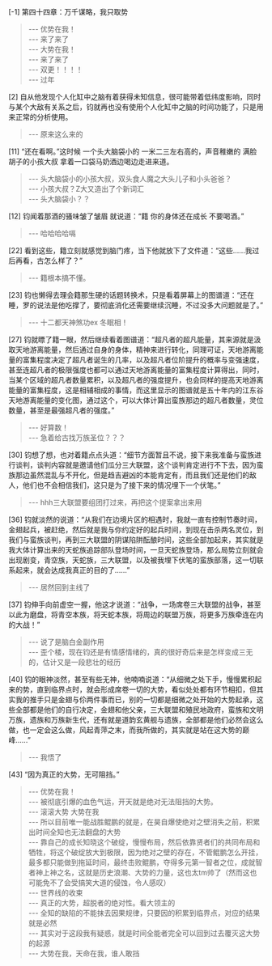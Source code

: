 
[-1] 第四十四章：万千谋略，我只取势
>--- 优势在我！<br>
>--- 来了来了<br>
>--- 大势在我！<br>
>--- 来了来了<br>
>--- 双更！！！！<br>
>--- 过年<br>

[2] 自从他发现个人化缸中之脑有着获得未知信息，很可能带着低纬度影响，同时与某个大敌有关系之后，钧就再也没有使用个人化缸中之脑的时间功能了，只是用来正常的分析使用。
>--- 原来这么来的<br>

[11] “还在看啊。”这时候 一个头大脑袋小的 一米二三左右高的，声音稚嫩的 满脸胡子的小孩大叔 拿着一口袋马奶酒边喝边走进来道。
>--- 头大脑袋小的小孩大叔，双头食人魔之大头儿子和小头爸爸？<br>
>--- 小孩大叔？Z大又造出了个新词汇<br>
>--- 头大脑袋小？？<br>

[12] 钧闻着那酒的骚味皱了皱眉 就说道：“籍 你的身体还在成长 不要喝酒。”
>--- 哈哈哈哈嗝<br>

[22] 看到这些，籍立刻就感觉到脑门疼，当下他就放下了文件道：“这些……我过后再看，古怎么样了？”
>--- 籍根本搞不懂。<br>

[23] 钧也懒得去理会籍那生硬的话题转换术，只是看着屏幕上的图谱道：“还在睡，罗的说法是他吃撑了，要彻底消化还需要继续沉睡，不过没多大问题就是了。”
>--- 十二都天神煞功ex 冬眠相！<br>

[27] 钧就瞟了籍一眼，然后继续看着图谱道：“超凡者的超凡能量，其来源就是汲取天地游离能量，然后通过自身的身体，精神来进行转化，同理可证，天地游离能量的富集程度决定了超凡者诞生的几率，以及超凡者位阶提升的概率与变强速度，甚至连超凡者的极限强度也都可以通过天地游离能量的富集程度计算得出，同时，当某个区域的超凡者数量累积，以及超凡者的强度提升，也会同样的提高天地游离能量的富集程度，这是相辅相成的事情，而这里显示的图谱就是五十年内的江东谷天地游离能量的变化图，通过这个，可以大体计算出蛮族那边的超凡者数量，灵位数量，甚至是最强超凡者的强度。”
>--- 好算数！<br>
>--- 急着给古找万族圣位？？？<br>

[30] 钧想了想，也对着籍点点头道：“细节方面暂且不说，接下来我准备与蛮族进行谈判，谈判内容就是邀请他们瓜分三大联盟，这个谈判肯定进行不下去，因为蛮族那边虽然混乱与不开化，但是趋吉避凶的本能肯定有，而且我们还是他们的敌人，他们也不会相信我们，这只是为了接下来的情况埋下一个伏笔。”
>--- hhh三大联盟要组团打过来，再把这个提案拿出来用<br>

[36] 钧就淡然的说道：“从我们在边境片区的相遇时，我就一直有控制节奏时间，金翅起兵，被赶绝，然后就是我与你约定好的起兵时间，到现在击杀两名灵位，到我们与蛮族谈判，再到三大联盟的阴谋陷阱酝酿时间，这些全部加起来，其实就是我大体计算出来的天蛇族追踪部队登场时间，一旦天蛇族登场，那么局势立刻就会出现剧变，青空族，天蛇族，三大联盟，以及被我埋下伏笔的蛮族部落，这一切联系起来，就会达成我真正的目的了……”
>--- 居然回到主线了<br>

[37] 钧伸手向前虚空一握，他这才说道：“战争，一场席卷三大联盟的战争，甚至以此为磨盘，将青空本族，将天蛇本族，将周边的联盟万族，将更多万族牵连在内的大战！”
>--- 说了是脑白金副作用<br>
>--- 歪个楼，现在钧还是有情感情绪的，真的很好奇后来是怎样变成三无的，估计又是一段悲壮的经历<br>

[40] 钧的眼神淡然，甚至有些无神，他喃喃说道：“从细微之处下手，慢慢累积起来的势，直到临界点时，就会形成席卷一切的大势，看似处处都有环节相扣，但其实我的推手只是金翅与伱两件事而已，别的一切都是细微之处开始的大势起承，这些全部都是他们的自行决定，金翅和他父亲，三大联盟和殖民地政府，蛮族和文明万族，遗族和万族新生代，还有就是道韵玄黄舰与遗族，全部都是他们必然会这么做，也一定会这么做，风起青萍之末，而我所做的，其实就是站在这大势的巅峰……”
>--- 我悟了<br>

[43] “因为真正的大势，无可阻挡。”
>--- 优势在我！<br>
>--- 被彻底引爆的血色气运，开天就是绝对无法阻挡的大势。<br>
>--- 滚滚大势 大势在我<br>
>--- 所以目前唯一能战胜鲲鹏的就是，在昊自爆使绝对之壁消失之前，积累出时间全知也无法翻盘的大势<br>
>--- 靠自己的成长知晓这个破绽，慢慢布局，然后依靠贤者们的共同布局和牺牲，将这个破绽放大到极限，因为绝对之壁的存在，不管鲲鹏怎么开挂，最多都只能做到拖延时间，最终击败鲲鹏，夺得多元第一智者之位，成就智者神上神之名，这就是历史浪潮、大势的力量，这也太tm帅了（然而这也可能免不了会受搞笑大道的侵蚀，令人感叹）<br>
>--- 世界线的收束<br>
>--- 真正的大势，超脱者的绝对性。看大领主的<br>
>--- 全知的缺陷的不能抹去因果规律，只要因的积累到临界点，对应的结果就是必然<br>
>--- 其实对于这段我有疑惑，就是时间全能者完全可以回到过去覆灭这大势的起源<br>
>--- 大势在我，天命在我，谁人敢挡<br>
